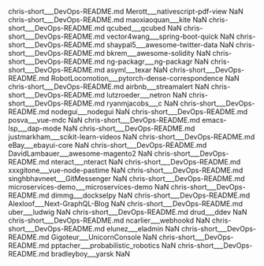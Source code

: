 chris-short___DevOps-README.md	Merott___nativescript-pdf-view	NaN
chris-short___DevOps-README.md	maoxiaoquan___kite	NaN
chris-short___DevOps-README.md	qcubed___qcubed	NaN
chris-short___DevOps-README.md	vector4wang___spring-boot-quick	NaN
chris-short___DevOps-README.md	shaypal5___awesome-twitter-data	NaN
chris-short___DevOps-README.md	bkrem___awesome-solidity	NaN
chris-short___DevOps-README.md	ng-packagr___ng-packagr	NaN
chris-short___DevOps-README.md	asyml___texar	NaN
chris-short___DevOps-README.md	RobotLocomotion___pytorch-dense-correspondence	NaN
chris-short___DevOps-README.md	airbnb___streamalert	NaN
chris-short___DevOps-README.md	lutzroeder___netron	NaN
chris-short___DevOps-README.md	ryanmjacobs___c	NaN
chris-short___DevOps-README.md	nodegui___nodegui	NaN
chris-short___DevOps-README.md	posva___vue-mdc	NaN
chris-short___DevOps-README.md	emacs-lsp___dap-mode	NaN
chris-short___DevOps-README.md	justmarkham___scikit-learn-videos	NaN
chris-short___DevOps-README.md	eBay___ebayui-core	NaN
chris-short___DevOps-README.md	DavidLambauer___awesome-magento2	NaN
chris-short___DevOps-README.md	nteract___nteract	NaN
chris-short___DevOps-README.md	xxxgitone___vue-node-pastime	NaN
chris-short___DevOps-README.md	singhbhavneet___GitMessenger	NaN
chris-short___DevOps-README.md	microservices-demo___microservices-demo	NaN
chris-short___DevOps-README.md	dimmg___dockselpy	NaN
chris-short___DevOps-README.md	Alexloof___Next-GraphQL-Blog	NaN
chris-short___DevOps-README.md	uber___ludwig	NaN
chris-short___DevOps-README.md	drud___ddev	NaN
chris-short___DevOps-README.md	ncarlier___webhookd	NaN
chris-short___DevOps-README.md	elunez___eladmin	NaN
chris-short___DevOps-README.md	Gigoteur___UnicornConsole	NaN
chris-short___DevOps-README.md	pptacher___probabilistic_robotics	NaN
chris-short___DevOps-README.md	bradleyboy___yarsk	NaN
